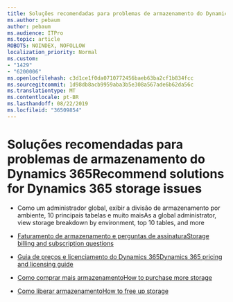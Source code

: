 ```yaml
---
title: Soluções recomendadas para problemas de armazenamento do Dynamics 365
ms.author: pebaum
author: pebaum
ms.audience: ITPro
ms.topic: article
ROBOTS: NOINDEX, NOFOLLOW
localization_priority: Normal
ms.custom:
- "1429"
- "6200006"
ms.openlocfilehash: c3d1ce1f0da0710772456baeb63ba2cf1b834fcc
ms.sourcegitcommit: 1d98db8acb9959aba3b5e308a567ade6b62da56c
ms.translationtype: MT
ms.contentlocale: pt-BR
ms.lasthandoff: 08/22/2019
ms.locfileid: "36509854"
---
```

# <a name="recommend-solutions-for-dynamics-365-storage-issues"></a><span data-ttu-id="d2f10-102">Soluções recomendadas para problemas de armazenamento do Dynamics 365</span><span class="sxs-lookup"><span data-stu-id="d2f10-102">Recommend solutions for Dynamics 365 storage issues</span></span>

* <span data-ttu-id="d2f10-103">Como um administrador global, exibir a divisão de armazenamento por ambiente, 10 principais tabelas e muito mais</span><span class="sxs-lookup"><span data-stu-id="d2f10-103">As a global administrator, view storage breakdown by environment, top 10 tables, and more</span></span>

* [<span data-ttu-id="d2f10-104">Faturamento de armazenamento e perguntas de assinatura</span><span class="sxs-lookup"><span data-stu-id="d2f10-104">Storage billing and subscription questions</span></span>](https://docs.microsoft.com/dynamics365/customer-engagement/admin/contact-information-microsoft-dynamics-365-online-billing-support)

* [<span data-ttu-id="d2f10-105">Guia de preços e licenciamento do Dynamics 365</span><span class="sxs-lookup"><span data-stu-id="d2f10-105">Dynamics 365 pricing and licensing guide</span></span>](https://dynamics.microsoft.com/pricing/)

* [<span data-ttu-id="d2f10-106">Como comprar mais armazenamento</span><span class="sxs-lookup"><span data-stu-id="d2f10-106">How to purchase more storage</span></span>](https://docs.microsoft.com/dynamics365/customer-engagement/admin/manage-storage#add-storage-to-dynamics-365-online)

* [<span data-ttu-id="d2f10-107">Como liberar armazenamento</span><span class="sxs-lookup"><span data-stu-id="d2f10-107">How to free up storage</span></span>](https://docs.microsoft.com/dynamics365/customer-engagement/admin/free-storage-space)
